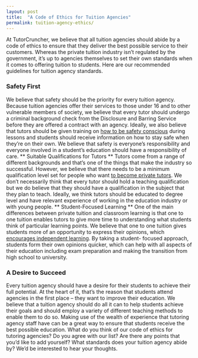 ```yaml
---
layout: post
title:  "A Code of Ethics for Tuition Agencies"
permalink: tuition-agency-ethics/
---
```

At TutorCruncher, we believe that all tuition agencies should abide by a code
of ethics to ensure that they deliver the best possible service to their
customers. Whereas the private tuition industry isn’t regulated by the
government, it’s up to agencies themselves to set their own standards when it
comes to offering tuition to students. Here are our recommended guidelines for
tuition agency standards. 

### Safety First

We believe that safety should be
the priority for every tuition agency. Because tuition agencies offer their
services to those under 16 and to other vulnerable members of society, we
believe that every tutor should undergo a criminal background check from the
Disclosure and Barring Service before they are offered a contract with an
agency. Ideally, we also believe that tutors should be given training on
[how to be safety conscious](https://tutorcruncher.com/interviewing-your-tutors// "Interviewing Tutors" ) during lessons and students should receive
information on how to stay safe when they’re on their own. We believe that
safety is everyone’s responsibility and everyone involved in a student’s
education should have a responsibility of care. ** Suitable Qualifications for
Tutors ** Tutors come from a range of different backgrounds and that’s one of
the things that make the industry so successful. However, we believe that
there needs to be a minimum qualification level set for people who want 
[to become private tutors](https://tutorcruncher.com/how-to-recruit-tutors-for-your-agency/ "Recruiting Tutors" ). 
We don’t necessarily think that every
tutor should hold a teaching qualification but we do believe that they should
have a qualification in the subject that they plan to teach. Ideally, we think
tutors should be educated to degree level and have relevant experience of
working in the education industry or with young people. ** Student-Focused
Learning ** One of the main differences between private tuition and classroom
learning is that one to one tuition enables tutors to give more time to
understanding what students think of particular learning points. We believe
that one to one tuition gives students more of an opportunity to express their
opinions, which 
[encourages independent learning](https://tutorcruncher.com/how-to-encourage-students-to-take-control-of-their-learning/ "Encourage Independent Learning" ). 
By taking a student-
focused approach, students form their own opinions quicker, which can help
with all aspects of their education including exam preparation and making the
transition from high school to university. 

### A Desire to Succeed

Every
tuition agency should have a desire for their students to achieve their full
potential. At the heart of it, that’s the reason that students attend agencies
in the first place – they want to improve their education. We believe that a
tuition agency should do all it can to help students achieve their goals and
should employ a variety of different teaching methods to enable them to do so.
Making use of the wealth of experience that tutoring agency staff have can be
a great way to ensure that students receive the best possible education. What
do you think of our code of ethics for tutoring agencies? Do you agree with
our list? Are there any points that you’d like to add yourself? What standards
does your tuition agency abide by? We’d be interested to hear your thoughts.
